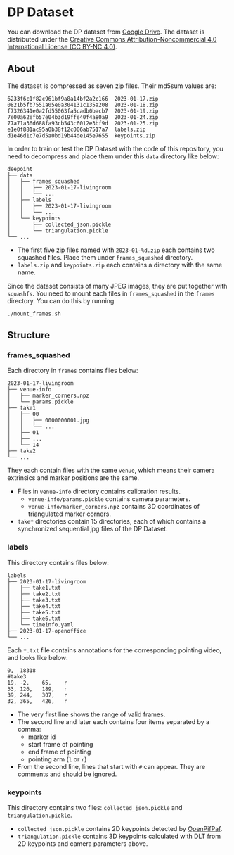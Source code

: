 # DP Dataset
You can download the DP dataset from [Google Drive](https://drive.google.com/drive/folders/1W_49HId_2FLFH0X9Ry8QiTTyaVt2Y0ks).
The dataset is distributed under the [Creative Commons Attribution-Noncommercial 4.0 International License (CC BY-NC 4.0)](https://creativecommons.org/licenses/by-nc/4.0/).

## About
The dataset is compressed as seven zip files. Their md5sum values are:
```
6233f6c1f82c961bf9a8a14bf2a2c166  2023-01-17.zip
0821b5fb7551a05e0a304131c135a208  2023-01-18.zip
f7326341e0a2fd55063fa5cadb0bacb7  2023-01-19.zip
7e00a62efb57e04b3d19ffe40f4a80a9  2023-01-24.zip
77a71a36d688fa93cb543c6012e3bf9d  2023-01-25.zip
e1e0f881ac95a0b38f12c006ab7517a7  labels.zip
d1e46d1c7e7d5a0bd19b44de145e7655  keypoints.zip
```

In order to train or test the DP Dataset with the code of this repository, you need to decompress and place them under this `data` directory like below:
```
deepoint
├── data
│   ├── frames_squashed
│   │   ├── 2023-01-17-livingroom
│   │   └── ...
│   ├── labels
│   │   ├── 2023-01-17-livingroom
│   │   └── ...
│   └── keypoints
│       ├── collected_json.pickle
│       └── triangulation.pickle
└── ...
```

- The first five zip files named with `2023-01-%d.zip` each contains two squashed files. Place them under `frames_squashed` directory.
- `labels.zip` and `keypoints.zip` each contains a directory with the same name.

Since the dataset consists of many JPEG images, they are put together with `squashfs`.
You need to mount each files in `frames_squashed` in the `frames` directory.
You can do this by running
```
./mount_frames.sh
```

## Structure
### frames_squashed
Each directory in `frames` contains files below:
```
2023-01-17-livingroom
├── venue-info
│   ├── marker_corners.npz
│   └── params.pickle
├── take1
│   ├── 00
│   │   ├── 0000000001.jpg
│   │   └── ...
│   ├── 01
│   ├── ...
│   └── 14
├── take2
└── ...
```
They each contain files with the same `venue`, which means their camera extrinsics and marker positions are the same.
- Files in `venue-info` directory contains calibration results.
	- `venue-info/params.pickle` contains camera parameters.
	- `venue-info/marker_corners.npz` contains 3D coordinates of triangulated marker corners.
- `take*` directories contain 15 directories, each of which contains a synchronized sequential jpg files of the DP Dataset.

### labels
This directory contains files below:
```
labels
├── 2023-01-17-livingroom
│   ├── take1.txt
│   ├── take2.txt
│   ├── take3.txt
│   ├── take4.txt
│   ├── take5.txt
│   ├── take6.txt
│   └── timeinfo.yaml
├── 2023-01-17-openoffice
└── ...
```
Each `*.txt` file contains annotations for the corresponding pointing video, and looks like below:
```
0,  18318
#take3
19, -2,    65,    r
33, 126,   189,   r
39, 244,   307,   r
32, 365,   426,   r
```
- The very first line shows the range of valid frames.
- The second line and later each contains four items separated by a comma:
	- marker id
	- start frame of pointing
	- end frame of pointing
	- pointing arm (`l` or `r`)
- From the second line, lines that start with `#` can appear. They are comments and should be ignored.

### keypoints
This directory contains two files: `collected_json.pickle` and `triangulation.pickle`.
- `collected_json.pickle` contains 2D keypoints detected by [OpenPifPaf](https://github.com/openpifpaf/openpifpaf).
- `triangulation.pickle` contains 3D keypoints calculated with DLT from 2D keypoints and camera parameters above.

